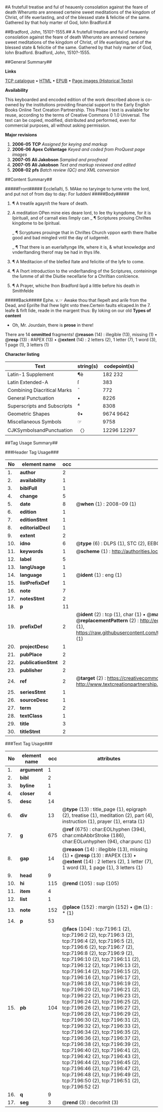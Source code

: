 #A frutefull treatise and ful of heauenly consolation against the feare of death Wherunto are annexed certeine sweet meditations of the kingdom of Christ, of life euerlasting, and of the blessed state & felicitie of the same. Gathered by that holy marter of God, Iohn Bradford.#

##Bradford, John, 1510?-1555.##
A frutefull treatise and ful of heauenly consolation against the feare of death Wherunto are annexed certeine sweet meditations of the kingdom of Christ, of life euerlasting, and of the blessed state & felicitie of the same. Gathered by that holy marter of God, Iohn Bradford.
Bradford, John, 1510?-1555.

##General Summary##

**Links**

[TCP catalogue](http://www.ota.ox.ac.uk/tcp/)  • 
[HTML](http://tei.it.ox.ac.uk/tcp/Texts-HTML/free/A16/A16577.html)  • 
[EPUB](http://tei.it.ox.ac.uk/tcp/Texts-EPUB/free/A16/A16577.epub) • 
[Page images (Historical Texts)](https://data.historicaltexts.jisc.ac.uk/view?pubId=eebo-99842532e&pageId=eebo-99842532e-7196-1)

**Availability**

This keyboarded and encoded edition of the
	       work described above is co-owned by the institutions
	       providing financial support to the Early English Books
	       Online Text Creation Partnership. This Phase I text is
	       available for reuse, according to the terms of Creative
	       Commons 0 1.0 Universal. The text can be copied,
	       modified, distributed and performed, even for
	       commercial purposes, all without asking permission.

**Major revisions**

1. __2006-05__ __TCP__ *Assigned for keying and markup*
1. __2006-06__ __Apex CoVantage__ *Keyed and coded from ProQuest page images*
1. __2007-05__ __Ali Jakobson__ *Sampled and proofread*
1. __2007-05__ __Ali Jakobson__ *Text and markup reviewed and edited*
1. __2008-02__ __pfs__ *Batch review (QC) and XML conversion*

##Content Summary##

#####Front#####
Eccleſiaſti, 5.
MAke no taryinge to turne vnto the lord, and put not of from day to day: For ſuddenl
#####Body#####

1. ¶ A treatiſe agaynſt the feare of death.

1. A meditation
OPen mine eies deare lord, to ſee thy kyngdome, for it is ſpirituall, and of carnall eies ſimply can
    _ ¶ Scriptures prouing Chriſtes kingdome to be ſpiritual.

    _ ¶ Scryptures prouinge that in Chriſtes Church vppon earth there ſhalbe good and bad mingled vntil the day of iudgemēt.

    _ ¶ That there is an euerlaſtynge life, where it is, & what knowledge and vnderſtanding therof may be had in thys life.

1. ¶ A Meditacion of the bleſſed ſtate and felicitie of the lyfe to come.

1. ¶ A ſhort introduction to the vnderſtanding of the Scriptures, conteininge the ſumme of all the Diuitie neceſſarie for a Chriſtian conſcience.

1. ¶ A Prayer, whiche Ihon Bradford ſayd a little before his death in Smithfelde

#####Back#####
Ephe. v.☞ Awake thou that ſlepeſt and ariſe from the Dead, and Epriſte ſhal ſhew light vnto thee.Certein faults eſcaped.In the 7. leafe & firſt ſide, reade in the margent thus: By loking on our old
**Types of content**

  * Oh, Mr. Jourdain, there is **prose** in there!

There are 14 **ommitted** fragments! 
 @__reason__ (14) : illegible (13), missing (1)  •  @__resp__ (13) : #APEX (13)  •  @__extent__ (14) : 2 letters (2), 1 letter (7), 1 word (3), 1 page (1), 3 letters (1)

**Character listing**


|Text|string(s)|codepoint(s)|
|---|---|---|
|Latin-1 Supplement|¶è|182 232|
|Latin Extended-A|ſ|383|
|Combining             Diacritical Marks|̄|772|
|General Punctuation|•|8226|
|Superscripts             and Subscripts|⁴|8308|
|Geometric Shapes|◊▪|9674 9642|
|Miscellaneous Symbols|☞|9758|
|CJKSymbolsandPunctuation|〈〉|12296 12297|

##Tag Usage Summary##

###Header Tag Usage###

|No|element name|occ|attributes|
|---|---|---|---|
|1.|__author__|2||
|2.|__availability__|1||
|3.|__biblFull__|1||
|4.|__change__|5||
|5.|__date__|8| @__when__ (1) : 2008-09 (1)|
|6.|__edition__|1||
|7.|__editionStmt__|1||
|8.|__editorialDecl__|1||
|9.|__extent__|2||
|10.|__idno__|6| @__type__ (6) : DLPS (1), STC (2), EEBO-CITATION (1), PROQUEST (1), VID (1)|
|11.|__keywords__|1| @__scheme__ (1) : http://authorities.loc.gov/ (1)|
|12.|__label__|5||
|13.|__langUsage__|1||
|14.|__language__|1| @__ident__ (1) : eng (1)|
|15.|__listPrefixDef__|1||
|16.|__note__|7||
|17.|__notesStmt__|2||
|18.|__p__|11||
|19.|__prefixDef__|2| @__ident__ (2) : tcp (1), char (1)  •  @__matchPattern__ (2) : ([0-9\-]+):([0-9IVX]+) (1), (.+) (1)  •  @__replacementPattern__ (2) : http://eebo.chadwyck.com/downloadtiff?vid=$1&page=$2 (1), https://raw.githubusercontent.com/textcreationpartnership/Texts/master/tcpchars.xml#$1 (1)|
|20.|__projectDesc__|1||
|21.|__pubPlace__|2||
|22.|__publicationStmt__|2||
|23.|__publisher__|2||
|24.|__ref__|2| @__target__ (2) : https://creativecommons.org/publicdomain/zero/1.0/ (1), http://www.textcreationpartnership.org/docs/. (1)|
|25.|__seriesStmt__|1||
|26.|__sourceDesc__|1||
|27.|__term__|2||
|28.|__textClass__|1||
|29.|__title__|3||
|30.|__titleStmt__|2||


###Text Tag Usage###

|No|element name|occ|attributes|
|---|---|---|---|
|1.|__argument__|1||
|2.|__bibl__|2||
|3.|__byline__|1||
|4.|__closer__|4||
|5.|__desc__|14||
|6.|__div__|13| @__type__ (13) : title_page (1), epigraph (2), treatise (1), meditation (2), part (4), instruction (1), prayer (1), errata (1)|
|7.|__g__|675| @__ref__ (675) : char:EOLhyphen (394), char:cmbAbbrStroke (186), char:EOLunhyphen (94), char:punc (1)|
|8.|__gap__|14| @__reason__ (14) : illegible (13), missing (1)  •  @__resp__ (13) : #APEX (13)  •  @__extent__ (14) : 2 letters (2), 1 letter (7), 1 word (3), 1 page (1), 3 letters (1)|
|9.|__head__|9||
|10.|__hi__|115| @__rend__ (105) : sup (105)|
|11.|__item__|4||
|12.|__list__|1||
|13.|__note__|152| @__place__ (152) : margin (152)  •  @__n__ (1) : * (1)|
|14.|__p__|53||
|15.|__pb__|104| @__facs__ (104) : tcp:7196:1 (2), tcp:7196:2 (2), tcp:7196:3 (2), tcp:7196:4 (2), tcp:7196:5 (2), tcp:7196:6 (2), tcp:7196:7 (2), tcp:7196:8 (2), tcp:7196:9 (2), tcp:7196:10 (2), tcp:7196:11 (2), tcp:7196:12 (2), tcp:7196:13 (2), tcp:7196:14 (2), tcp:7196:15 (2), tcp:7196:16 (2), tcp:7196:17 (2), tcp:7196:18 (2), tcp:7196:19 (2), tcp:7196:20 (2), tcp:7196:21 (2), tcp:7196:22 (2), tcp:7196:23 (2), tcp:7196:24 (2), tcp:7196:25 (2), tcp:7196:26 (2), tcp:7196:27 (2), tcp:7196:28 (2), tcp:7196:29 (2), tcp:7196:30 (2), tcp:7196:31 (2), tcp:7196:32 (2), tcp:7196:33 (2), tcp:7196:34 (2), tcp:7196:35 (2), tcp:7196:36 (2), tcp:7196:37 (2), tcp:7196:38 (2), tcp:7196:39 (2), tcp:7196:40 (2), tcp:7196:41 (2), tcp:7196:42 (2), tcp:7196:43 (2), tcp:7196:44 (2), tcp:7196:45 (2), tcp:7196:46 (2), tcp:7196:47 (2), tcp:7196:48 (2), tcp:7196:49 (2), tcp:7196:50 (2), tcp:7196:51 (2), tcp:7196:52 (2)|
|16.|__q__|9||
|17.|__seg__|3| @__rend__ (3) : decorInit (3)|
